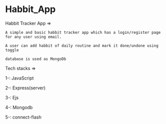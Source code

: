 # Habbit_App


Habbit Tracker App =>
    
    
    A simple and basic habbit tracker app which has a login/register page for any user using email.
    
    A user can add habbit of daily routine and mark it done/undone using toggle 
    
    database is used as MongoDb
    

Tech stacks =>

  1-: JavaScript
  
  2-: Express(server)
  
  3-: Ejs
  
  4-: Mongodb
  
  5-: connect-flash
